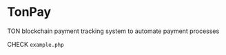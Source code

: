 # TonPay
TON blockchain payment tracking system
to automate payment processes

CHECK ```example.php```

